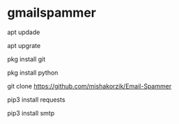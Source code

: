 # gmailspammer

apt updade

apt upgrate

pkg install git

pkg install python

git clone https://github.com/mishakorzik/Email-Spammer

pip3 install requests

pip3 install smtp
